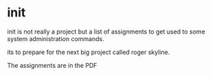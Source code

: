 # init

init is not really a project but a list of assignments to get used to some system administration commands.

its to prepare for the next big project called roger skyline.

The assignments are in the PDF
